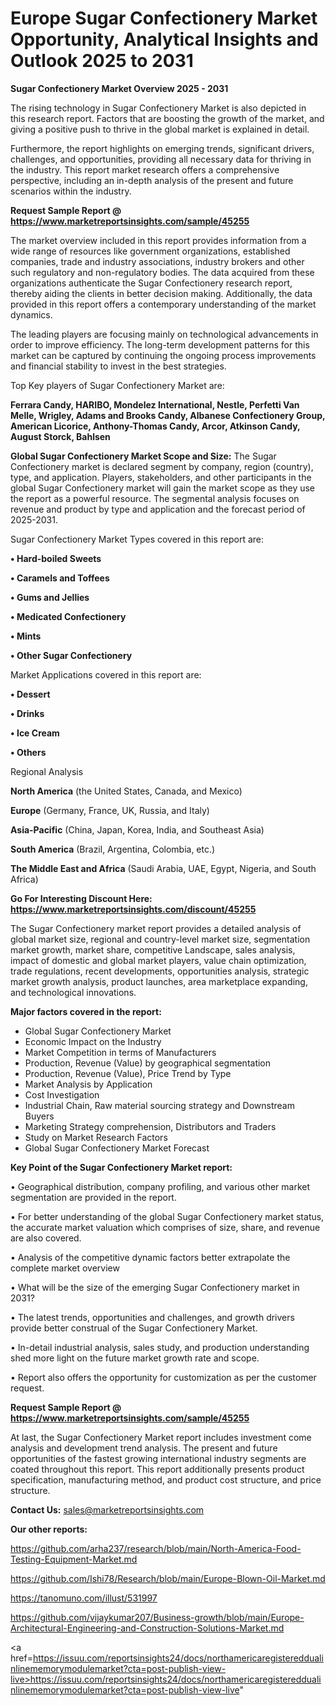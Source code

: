 # Europe Sugar Confectionery Market Opportunity, Analytical Insights and Outlook 2025 to 2031

<Strong> Sugar Confectionery Market Overview 2025 - 2031</strong>

The rising technology in Sugar Confectionery Market is also depicted in this research report. Factors that are boosting the growth of the market, and giving a positive push to thrive in the global market is explained in detail.

Furthermore, the report highlights on emerging trends, significant drivers, challenges, and opportunities, providing all necessary data for thriving in the industry. This report market research offers a comprehensive perspective, including an in-depth analysis of the present and future scenarios within the industry.

<strong>Request Sample Report @ <a href=https://www.marketreportsinsights.com/sample/45255>https://www.marketreportsinsights.com/sample/45255</a></strong>

The market overview included in this report provides information from a wide range of resources like government organizations, established companies, trade and industry associations, industry brokers and other such regulatory and non-regulatory bodies. The data acquired from these organizations authenticate the Sugar Confectionery research report, thereby aiding the clients in better decision making. Additionally, the data provided in this report offers a contemporary understanding of the market dynamics.

The leading players are focusing mainly on technological advancements in order to improve efficiency. The long-term development patterns for this market can be captured by continuing the ongoing process improvements and financial stability to invest in the best strategies.

Top Key players of Sugar Confectionery Market are:

<strong>Ferrara Candy, HARIBO, Mondelez International, Nestle, Perfetti Van Melle, Wrigley, Adams and Brooks Candy, Albanese Confectionery Group, American Licorice, Anthony-Thomas Candy, Arcor, Atkinson Candy, August Storck, Bahlsen</strong>

<strong><b>Global Sugar Confectionery Market Scope and Size:</b></strong>
The Sugar Confectionery market is declared segment by company, region (country), type, and application. Players, stakeholders, and other participants in the global Sugar Confectionery market will gain the market scope as they use the report as a powerful resource. The segmental analysis focuses on revenue and product by type and application and the forecast period of 2025-2031.

Sugar Confectionery Market Types covered in this report are:

<strong>•  Hard-boiled Sweets

•  Caramels and Toffees

•  Gums and Jellies

•  Medicated Confectionery

•  Mints

•  Other Sugar Confectionery</strong>

Market Applications covered in this report are:

<strong>•  Dessert

•  Drinks

•  Ice Cream

•  Others</strong> 

Regional Analysis

<strong>North America</strong> (the United States, Canada, and Mexico)

<strong>Europe</strong> (Germany, France, UK, Russia, and Italy)

<strong>Asia-Pacific</strong> (China, Japan, Korea, India, and Southeast Asia)

<strong>South America</strong> (Brazil, Argentina, Colombia, etc.)

<strong>The Middle East and Africa</strong> (Saudi Arabia, UAE, Egypt, Nigeria, and South Africa)

<strong>Go For Interesting Discount Here: <a href=https://www.marketreportsinsights.com/discount/45255>https://www.marketreportsinsights.com/discount/45255</a></strong>

The Sugar Confectionery market report provides a detailed analysis of global market size, regional and country-level market size, segmentation market growth, market share, competitive Landscape, sales analysis, impact of domestic and global market players, value chain optimization, trade regulations, recent developments, opportunities analysis, strategic market growth analysis, product launches, area marketplace expanding, and technological innovations.

<strong><b>Major factors covered in the report:</b></strong>
<ul>
  <li>Global Sugar Confectionery Market </li>
  <li>Economic Impact on the Industry</li>
  <li>Market Competition in terms of Manufacturers</li>
  <li>Production, Revenue (Value) by geographical segmentation</li>
  <li>Production, Revenue (Value), Price Trend by Type</li>
  <li>Market Analysis by Application</li>
  <li>Cost Investigation</li>
  <li>Industrial Chain, Raw material sourcing strategy and Downstream Buyers</li>
  <li>Marketing Strategy comprehension, Distributors and Traders</li>
  <li>Study on Market Research Factors</li>
  <li>Global Sugar Confectionery Market Forecast</li>
</ul>

<strong><b>Key Point of the Sugar Confectionery Market report:</b></strong>

• Geographical distribution, company profiling, and various other market segmentation are provided in the report.

• For better understanding of the global Sugar Confectionery market status, the accurate market valuation which comprises of size, share, and revenue are also covered.

• Analysis of the competitive dynamic factors better extrapolate the complete market overview

• What will be the size of the emerging Sugar Confectionery market in 2031?

• The latest trends, opportunities and challenges, and growth drivers provide better construal of the Sugar Confectionery Market.

• In-detail industrial analysis, sales study, and production understanding shed more light on the future market growth rate and scope.

• Report also offers the opportunity for customization as per the customer request.

<strong>Request Sample Report @ <a href=https://www.marketreportsinsights.com/sample/45255>https://www.marketreportsinsights.com/sample/45255</a></strong>

At last, the Sugar Confectionery Market report includes investment come analysis and development trend analysis. The present and future opportunities of the fastest growing international industry segments are coated throughout this report. This report additionally presents product specification, manufacturing method, and product cost structure, and price structure.

<strong>Contact Us:</strong>
sales@marketreportsinsights.com

<strong>Our other reports:</strong>

<a href=https://github.com/arha237/research/blob/main/North-America-Food-Testing-Equipment-Market.md>https://github.com/arha237/research/blob/main/North-America-Food-Testing-Equipment-Market.md</a>

<a href=https://github.com/Ishi78/Research/blob/main/Europe-Blown-Oil-Market.md>https://github.com/Ishi78/Research/blob/main/Europe-Blown-Oil-Market.md</a>

<a href=https://tanomuno.com/illust/531997>https://tanomuno.com/illust/531997</a>

<a href=https://github.com/vijaykumar207/Business-growth/blob/main/Europe-Architectural-Engineering-and-Construction-Solutions-Market.md>https://github.com/vijaykumar207/Business-growth/blob/main/Europe-Architectural-Engineering-and-Construction-Solutions-Market.md</a>

<a href=https://issuu.com/reportsinsights24/docs/northamericaregistereddualinlinememorymodulemarket?cta=post-publish-view-live>https://issuu.com/reportsinsights24/docs/northamericaregistereddualinlinememorymodulemarket?cta=post-publish-view-live</a>"
